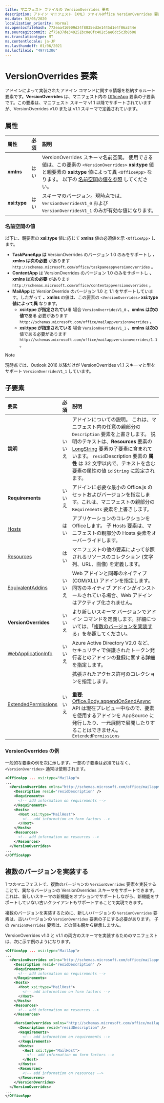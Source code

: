 ```yaml
---
title: マニフェスト ファイルの VersionOverrides 要素
description: アドイン マニフェスト (XML) ファイルOffice VersionOverrides 要素のリファレンス ドキュメント。
ms.date: 03/05/2020
localization_priority: Normal
ms.openlocfilehash: 772eaa416909d24f8035ed3e1445d1e4f06a244e
ms.sourcegitcommit: 2f75a37de349251bc0e0fc402c5ae6dc5c3b8b08
ms.translationtype: MT
ms.contentlocale: ja-JP
ms.lasthandoff: 01/06/2021
ms.locfileid: "49771306"
---
```

# <a name="versionoverrides-element"></a>VersionOverrides 要素

アドインによって実装されたアドイン コマンドに関する情報を格納するルート要素です。**VersionOverrides** は、マニフェスト内の [OfficeApp](officeapp.md) 要素の子要素です。この要素は、マニフェスト スキーマ v1.1 以降でサポートされていますが、VersionOverrides v1.0 または v1.1 スキーマで定義されています。

## <a name="attributes"></a>属性

|  属性  |  必須  |  説明  |
|:-----|:-----|:-----|
|  **xmlns**       |  はい  |  VersionOverrides スキーマ名前空間。 使用できる値は、この要素の `<VersionOverrides>` **xsi:type** 値と親要素の **xsi:type** 値によって異 `<OfficeApp>` なります。 以下の [名前空間の値を参照](#namespace-values) してください。|
|  **xsi:type**  |  はい  | スキーマのバージョン。現時点では、`VersionOverridesV1_0` および `VersionOverridesV1_1` のみが有効な値になります。 |

### <a name="namespace-values"></a>名前空間の値

以下に、親要素の **xsi:type** 値に応じて **xmlns** 値の必須値を示 `<OfficeApp>` します。

- **TaskPaneApp は** VersionOverrides のバージョン 1.0 のみをサポートし **、xmlns は次の必要** があります `http://schemas.microsoft.com/office/taskpaneappversionoverrides` 。
- **ContentApp** は VersionOverrides のバージョン 1.0 のみをサポートし **、xmlns は次の必要** があります `http://schemas.microsoft.com/office/contentappversionoverrides` 。
- **MailApp** は VersionOverride のバージョン 1.0 と 1.1 をサポートしています。したがって **、xmlns** の値は、この要素の `<VersionOverrides>` **xsi:type 値によって異** なります。
    - **xsi:type が指定されている** 場合 `VersionOverridesV1_0` **、xmlns は次の値である** 必要があります `http://schemas.microsoft.com/office/mailappversionoverrides` 。
    - **xsi:type が指定されている** 場合 `VersionOverridesV1_1` **、xmlns は次の** 値である必要があります `http://schemas.microsoft.com/office/mailappversionoverrides/1.1` 。

> [!NOTE]
> 現時点では、Outlook 2016 以降だけが VersionOverrides v1.1 スキーマと型をサポート `VersionOverridesV1_1` しています。

## <a name="child-elements"></a>子要素

|  要素 |  必須  |  説明  |
|:-----|:-----|:-----|
|  **説明**    |  いいえ   |  アドインについての説明。 これは、マニフェスト内の任意の親部分の `Description` 要素を上書きします。 説明のテキストは、**Resources** 要素の [LongString](resources.md) 要素の子要素に含まれています。 `resid`Description 要素の **属性** は 32 文字以内で、テキストを含む要素の属性の値 `id` `String` に設定されます。|
|  **Requirements**  |  いいえ   |  アドインに必要な最小の Office.js のセットおよびバージョンを指定します。これは、マニフェストの親部分の `Requirements` 要素を上書きします。|
|  [Hosts](hosts.md)                |  はい  |  アプリケーションのコレクションをOfficeします。 子 Hosts 要素は、マニフェストの親部分の Hosts 要素をオーバーライドします。  |
|  [Resources](resources.md)    |  はい  | マニフェストの他の要素によって参照されるリソースのコレクション (文字列、URL、画像) を定義します。|
|  [EquivalentAddins](equivalentaddins.md)    |  いいえ  | Web アドインと同等のネイティブ (COM/XLL) アドインを指定します。 同等のネイティブ アドインがインストールされている場合、Web アドインはアクティブ化されません。|
|  **VersionOverrides**    |  いいえ  | より新しいスキーマ バージョンでアドイン コマンドを定義します。詳細については、「[複数のバージョンを実装する](#implementing-multiple-versions)」を参照してください。 |
|  [WebApplicationInfo](webapplicationinfo.md)    |  いいえ  | Azure Active Directory V2.0 など、セキュリティで保護されたトークン発行者とのアドインの登録に関する詳細を指定します。 |
|  [ExtendedPermissions](extendedpermissions.md) |  いいえ  |  拡張されたアクセス許可のコレクションを指定します。<br><br>**重要**: [Office.Body.appendOnSendAsync](/javascript/api/outlook/office.body?view=outlook-js-preview&preserve-view=true#appendonsendasync-data--options--callback-) API は現在プレビュー中なので、要素を使用するアドインを AppSource に発行したり、一元展開で展開したりすることはできません。 `ExtendedPermissions` |

### <a name="versionoverrides-example"></a>VersionOverrides の例

一般的な要素の例を次に示します。一部の子要素は必須ではなく、 `<VersionOverrides>` 通常は使用されます。

```xml
<OfficeApp ... xsi:type="MailApp">
...
  <VersionOverrides xmlns="http://schemas.microsoft.com/office/mailappversionoverrides" xsi:type="VersionOverridesV1_0">
    <Description resid="residDescription" />
    <Requirements>
      <!-- add information on requirements -->
    </Requirements>
    <Hosts>
      <Host xsi:type="MailHost">
        <!-- add information on form factors -->
      </Host>
    </Hosts>
    <Resources>
      <!-- add information on resources -->
    </Resources>
  </VersionOverrides>
...
</OfficeApp>
```

## <a name="implementing-multiple-versions"></a>複数のバージョンを実装する

1 つのマニフェストで、複数のバージョンの `VersionOverrides` 要素を実装することで、異なるバージョンの VersionOverrides スキーマをサポートできます。これは、新しいスキーマの新機能をオプションでサポートしながら、新機能をサポートしていない古いクライアントもサポートすることで実現できます。

複数のバージョンを実装するために、新しいバージョンの `VersionOverrides` 要素は、古いバージョンの `VersionOverrides` 要素の子にする必要があります。 子の `VersionOverrides` 要素は、どの値も親から継承しません。

VersionOverrides v1.0 と v1.1 の両方のスキーマを実装するためのマニフェストは、次に示す例のようになります。

```xml
<OfficeApp ... xsi:type="MailApp">
...
  <VersionOverrides xmlns="http://schemas.microsoft.com/office/mailappversionoverrides" xsi:type="VersionOverridesV1_0">
    <Description resid="residDescription" />
    <Requirements>
      <!-- add information on requirements -->
    </Requirements>
    <Hosts>
      <Host xsi:type="MailHost">
        <!-- add information on form factors -->
      </Host>
    </Hosts>
    <Resources>
      <!-- add information on resources -->
    </Resources>

    <VersionOverrides xmlns="http://schemas.microsoft.com/office/mailappversionoverrides/1.1" xsi:type="VersionOverridesV1_1">
      <Description resid="residDescription" />
      <Requirements>
        <!-- add information on requirements -->
      </Requirements>
      <Hosts>
        <Host xsi:type="MailHost">
          <!-- add information on form factors -->
        </Host>
      </Hosts>
      <Resources>
        <!-- add information on resources -->
      </Resources>
    </VersionOverrides>  
  </VersionOverrides>
...
</OfficeApp>
```
